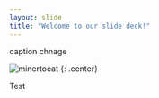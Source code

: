 ```yaml
---
layout: slide
title: "Welcome to our slide deck!"
---
```


caption chnage

![minertocat](https://octodex.github.com/images/minertocat.png)
{: .center}

Test
